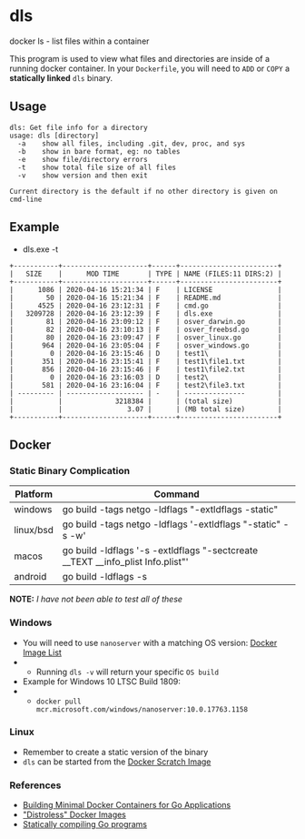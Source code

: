 # dls
docker ls - list files within a container

This program is used to view what files and directories are inside of a running docker container.  In your `Dockerfile`,
you will need to `ADD` or `COPY` a **statically linked** `dls` binary.

## Usage

```
dls: Get file info for a directory
usage: dls [directory]
  -a	show all files, including .git, dev, proc, and sys
  -b	show in bare format, eg: no tables
  -e	show file/directory errors
  -t	show total file size of all files
  -v	show version and then exit

Current directory is the default if no other directory is given on cmd-line
```

## Example

* dls.exe -t

```
+-----------+---------------------+------+------------------------+
|   SIZE    |      MOD TIME       | TYPE | NAME (FILES:11 DIRS:2) |
+-----------+---------------------+------+------------------------+
|      1086 | 2020-04-16 15:21:34 | F    | LICENSE                |
|        50 | 2020-04-16 15:21:34 | F    | README.md              |
|      4525 | 2020-04-16 23:12:31 | F    | cmd.go                 |
|   3209728 | 2020-04-16 23:12:39 | F    | dls.exe                |
|        81 | 2020-04-16 23:09:12 | F    | osver_darwin.go        |
|        82 | 2020-04-16 23:10:13 | F    | osver_freebsd.go       |
|        80 | 2020-04-16 23:09:47 | F    | osver_linux.go         |
|       964 | 2020-04-16 23:05:04 | F    | osver_windows.go       |
|         0 | 2020-04-16 23:15:46 | D    | test1\                 |
|       351 | 2020-04-16 23:15:41 | F    | test1\file1.txt        |
|       856 | 2020-04-16 23:15:46 | F    | test1\file2.txt        |
|         0 | 2020-04-16 23:16:03 | D    | test2\                 |
|       581 | 2020-04-16 23:16:04 | F    | test2\file3.txt        |
| --------- | ------------------- | -    | ---------------        |
|           |             3218384 |      | (total size)           |
|           |                3.07 |      | (MB total size)        |
+-----------+---------------------+------+------------------------+
```

## Docker

### Static Binary Complication

| Platform | Command
----------|-----
| windows | go build -tags netgo -ldflags "-extldflags -static"
| linux/bsd | go build -tags netgo -ldflags '-extldflags "-static" -s -w'
| macos | go build -ldflags '-s -extldflags "-sectcreate __TEXT __info_plist Info.plist"'
| android | go build -ldflags -s

**NOTE:** *I have not been able to test all of these*

### Windows
* You will need to use `nanoserver` with a matching OS version: [Docker Image List](https://hub.docker.com/_/microsoft-windows-nanoserver)
* * Running `dls -v` will return your specific `OS build`
* Example for Windows 10 LTSC Build 1809:
* * `docker pull mcr.microsoft.com/windows/nanoserver:10.0.17763.1158`

### Linux
* Remember to create a static version of the binary
* `dls` can be started from the [Docker Scratch Image](https://hub.docker.com/_/scratch)

### References
* [Building Minimal Docker Containers for Go Applications](https://rollout.io/blog/building-minimal-docker-containers-for-go-applications/)
* ["Distroless" Docker Images](https://github.com/GoogleContainerTools/distroless)
* [Statically compiling Go programs](https://www.arp242.net/static-go.html)
